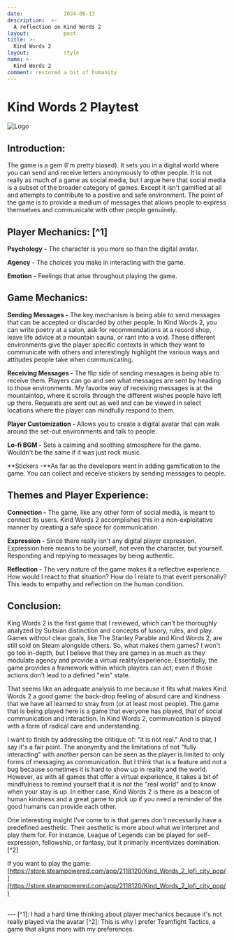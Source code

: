 ```yaml
---
date:             2024-08-13
description:  >-
  A reflection on Kind Words 2
layout:           post
title: >-
  Kind Words 2
layout:           style
name: >-
  Kind Words 2
comment: restored a bit of humanity
---
```


# **Kind Words 2 Playtest**

<img src="{{ 'assets/games/kind-words-2/header.jpg' | relative_url }}" alt="Logo" class="game_logo"/>

## Introduction:
The game is a gem (I'm pretty biased). It sets you in a digital world where you can send and receive letters anonymously to other people. It is not really as much of a game as social media, but I argue here that social media is a subset of the broader category of games. Except it isn't gamified at all and attempts to contribute to a positive and safe environment. The point of the game is to provide a medium of messages that allows people to express themselves and communicate with other people genuinely.

## Player Mechanics: [^1] 

**Psychology** **-** The character is you more so than the digital avatar.

**Agency** **-** The choices you make in interacting with the game.

**Emotion** **-** Feelings that arise throughout playing the game.

## Game Mechanics:

**Sending Messages -** The key mechanism is being able to send messages that can be accepted or discarded by other people. In Kind Words 2, you can write poetry at a salon, ask for recommendations at a record shop, leave life advice at a mountain sauna, or rant into a void. These different environments give the player specific contexts in which they want to communicate with others and interestingly highlight the various ways and attitudes people take when communicating.

**Receiving Messages -** The flip side of sending messages is being able to receive them. Players can go and see what messages are sent by heading to those environments. My favorite way of receiving messages is at the mountaintop, where it scrolls through the different wishes people have left up there. Requests are sent out as well and can be viewed in select locations where the player can mindfully respond to them.

**Player Customization -** Allows you to create a digital avatar that can walk around the set-out environments and talk to people.

**Lo-fi BGM -** Sets a calming and soothing atmosphere for the game. Wouldn't be the same if it was just rock music.

**Stickers -**As far as the developers went in adding gamification to the game. You can collect and receive stickers by sending messages to people.

## Themes and Player Experience:

**Connection -** The game, like any other form of social media, is meant to connect its users. Kind Words 2 accomplishes this in a non-exploitative manner by creating a safe space for communication.

**Expression -** Since there really isn't any digital player expression. Expression here means to be yourself, not even the character, but yourself. Responding and replying to messages by being authentic.

**Reflection -** The very nature of the game makes it a reflective experience. How would I react to that situation? How do I relate to that event personally? This leads to empathy and reflection on the human condition.

## Conclusion:

King Words 2 is the first game that I reviewed, which can't be thoroughly analyzed by Suitsian distinction and concepts of lusory, rules, and play. Games without clear goals, like The Stanley Parable and Kind Words 2, are still sold on Steam alongside others. So, what makes them games? I won't go too in-depth, but I believe that they are games in as much as they modulate agency and provide a virtual reality/experience. Essentially, the game provides a framework within which players can act, even if those actions don't lead to a defined "win" state.

That seems like an adequate analysis to me because it fits what makes Kind Words 2 a good game: the back-drop feeling of absurd care and kindness that we have all learned to stray from (or at least most people). The game that is being played here is a game that everyone has played, that of social communication and interaction. In Kind Words 2, communication is played with a form of radical care and understanding.

I want to finish by addressing the critique of: "it is not real." And to that, I say it's a fair point. The anonymity and the limitations of not "fully interacting" with another person can be seen as the player is limited to only forms of messaging as communication. But I think that is a feature and not a bug because sometimes it is hard to show up in reality and the world. However, as with all games that offer a virtual experience, it takes a bit of mindfulness to remind yourself that it is not the "real world" and to know when your stay is up. In either case, Kind Words 2 is there as a beacon of human kindness and a great game to pick up if you need a reminder of the good humans can provide each other.

One interesting insight I've come to is that games don't necessarily have a predefined aesthetic. Their aesthetic is more about what we interpret and play them for. For instance, League of Legends can be played for self-expression, fellowship, or fantasy, but it primarily incentivizes domination.[^2] 

If you want to play the game: [https://store.steampowered.com/app/2118120/Kind_Words_2_lofi_city_pop/](https://store.steampowered.com/app/2118120/Kind_Words_2_lofi_city_pop/)

<br/>
---
[^1]: I had a hard time thinking about player mechanics because it's not really played via the avatar
[^2]: This is why I prefer Teamfight Tactics, a game that aligns more with my preferences.
